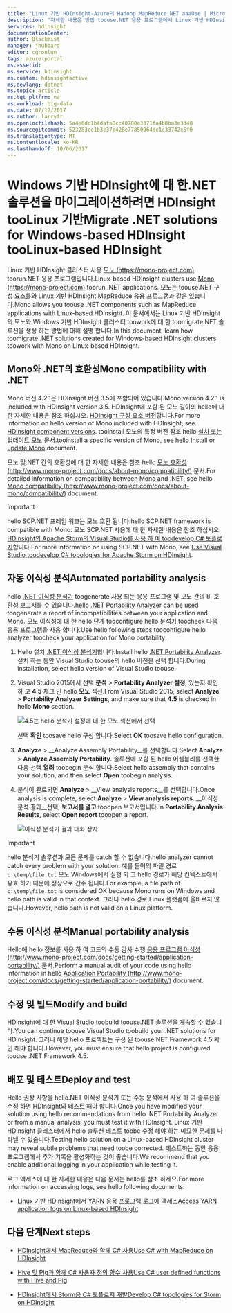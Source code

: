 ```yaml
---
title: "Linux 기반 HDInsight-Azure의 Hadoop MapReduce.NET aaaUse | Microsoft Docs"
description: "자세한 내용은 방법 toouse.NET 응용 프로그램에서 Linux 기반 HDInsight는 MapReduce 스트리밍에 대 한 합니다."
services: hdinsight
documentationCenter: 
author: Blackmist
manager: jhubbard
editor: cgronlun
tags: azure-portal
ms.assetid: 
ms.service: hdinsight
ms.custom: hdinsightactive
ms.devlang: dotnet
ms.topic: article
ms.tgt_pltfrm: na
ms.workload: big-data
ms.date: 07/12/2017
ms.author: larryfr
ms.openlocfilehash: 5a4e6dc1b4dafa8cc40780e3371fa4b8ba3e3d48
ms.sourcegitcommit: 523283cc1b3c37c428e77850964dc1c33742c5f0
ms.translationtype: MT
ms.contentlocale: ko-KR
ms.lasthandoff: 10/06/2017
---
```

# <a name="migrate-net-solutions-for-windows-based-hdinsight-toolinux-based-hdinsight"></a><span data-ttu-id="335c9-103">Windows 기반 HDInsight에 대 한.NET 솔루션을 마이그레이션하려면 HDInsight tooLinux 기반</span><span class="sxs-lookup"><span data-stu-id="335c9-103">Migrate .NET solutions for Windows-based HDInsight tooLinux-based HDInsight</span></span>

<span data-ttu-id="335c9-104">Linux 기반 HDInsight 클러스터 사용 [모노 (https://mono-project.com)](https://mono-project.com) toorun.NET 응용 프로그램입니다.</span><span class="sxs-lookup"><span data-stu-id="335c9-104">Linux-based HDInsight clusters use [Mono (https://mono-project.com)](https://mono-project.com) toorun .NET applications.</span></span> <span data-ttu-id="335c9-105">모노는 toouse.NET 구성 요소를와 Linux 기반 HDInsight MapReduce 응용 프로그램과 같은 있습니다.</span><span class="sxs-lookup"><span data-stu-id="335c9-105">Mono allows you toouse .NET components such as MapReduce applications with Linux-based HDInsight.</span></span> <span data-ttu-id="335c9-106">이 문서에서는 Linux 기반 HDInsight의 모노와 Windows 기반 HDInsight 클러스터 toowork에 대 한 toomigrate.NET 솔루션을 생성 하는 방법에 대해 설명 합니다.</span><span class="sxs-lookup"><span data-stu-id="335c9-106">In this document, learn how toomigrate .NET solutions created for Windows-based HDInsight clusters toowork with Mono on Linux-based HDInsight.</span></span>

## <a name="mono-compatibility-with-net"></a><span data-ttu-id="335c9-107">Mono와 .NET의 호환성</span><span class="sxs-lookup"><span data-stu-id="335c9-107">Mono compatibility with .NET</span></span>

<span data-ttu-id="335c9-108">Mono 버전 4.2.1은 HDInsight 버전 3.5에 포함되어 있습니다.</span><span class="sxs-lookup"><span data-stu-id="335c9-108">Mono version 4.2.1 is included with HDInsight version 3.5.</span></span> <span data-ttu-id="335c9-109">HDInsight에 포함 된 모노 길이의 hello에 대 한 자세한 내용은 참조 하십시오. [HDInsight 구성 요소 버전](hdinsight-component-versioning.md)합니다.</span><span class="sxs-lookup"><span data-stu-id="335c9-109">For more information on hello version of Mono included with HDInsight, see [HDInsight component versions](hdinsight-component-versioning.md).</span></span> <span data-ttu-id="335c9-110">tooinstall 모노의 특정 버전 참조 hello [설치 또는 업데이트 모노](hdinsight-hadoop-install-mono.md) 문서.</span><span class="sxs-lookup"><span data-stu-id="335c9-110">tooinstall a specific version of Mono, see hello [Install or update Mono](hdinsight-hadoop-install-mono.md) document.</span></span>

<span data-ttu-id="335c9-111">모노 및.NET 간의 호환성에 대 한 자세한 내용은 참조 hello [모노 호환성 (http://www.mono-project.com/docs/about-mono/compatibility/)](http://www.mono-project.com/docs/about-mono/compatibility/) 문서.</span><span class="sxs-lookup"><span data-stu-id="335c9-111">For detailed information on compatibility between Mono and .NET, see hello [Mono compatibility (http://www.mono-project.com/docs/about-mono/compatibility/)](http://www.mono-project.com/docs/about-mono/compatibility/) document.</span></span>

> [!IMPORTANT]
> <span data-ttu-id="335c9-112">hello SCP.NET 프레임 워크는 모노 호환 됩니다.</span><span class="sxs-lookup"><span data-stu-id="335c9-112">hello SCP.NET framework is compatible with Mono.</span></span> <span data-ttu-id="335c9-113">모노 SCP.NET 사용에 대 한 자세한 내용은 참조 하십시오. [HDInsight의 Apache Storm의 Visual Studio를 사용 하 여 toodevelop C# 토폴로지](hdinsight-storm-develop-csharp-visual-studio-topology.md)합니다.</span><span class="sxs-lookup"><span data-stu-id="335c9-113">For more information on using SCP.NET with Mono, see [Use Visual Studio toodevelop C# topologies for Apache Storm on HDInsight](hdinsight-storm-develop-csharp-visual-studio-topology.md).</span></span>

## <a name="automated-portability-analysis"></a><span data-ttu-id="335c9-114">자동 이식성 분석</span><span class="sxs-lookup"><span data-stu-id="335c9-114">Automated portability analysis</span></span>

<span data-ttu-id="335c9-115">hello [.NET 이식성 분석기](https://marketplace.visualstudio.com/items?itemName=ConnieYau.NETPortabilityAnalyzer) toogenerate 사용 되는 응용 프로그램 및 모노 간의 비 호환성 보고서를 수 있습니다.</span><span class="sxs-lookup"><span data-stu-id="335c9-115">hello [.NET Portability Analyzer](https://marketplace.visualstudio.com/items?itemName=ConnieYau.NETPortabilityAnalyzer) can be used toogenerate a report of incompatibilities between your application and Mono.</span></span> <span data-ttu-id="335c9-116">모노 이식성에 대 한 hello 단계 tooconfigure hello 분석기 toocheck 다음 응용 프로그램을 사용 합니다.</span><span class="sxs-lookup"><span data-stu-id="335c9-116">Use hello following steps tooconfigure hello analyzer toocheck your application for Mono portability:</span></span>

1. <span data-ttu-id="335c9-117">Hello 설치 [.NET 이식성 분석기](https://marketplace.visualstudio.com/items?itemName=ConnieYau.NETPortabilityAnalyzer)합니다.</span><span class="sxs-lookup"><span data-stu-id="335c9-117">Install hello [.NET Portability Analyzer](https://marketplace.visualstudio.com/items?itemName=ConnieYau.NETPortabilityAnalyzer).</span></span> <span data-ttu-id="335c9-118">설치 하는 동안 Visual Studio toouse의 hello 버전을 선택 합니다.</span><span class="sxs-lookup"><span data-stu-id="335c9-118">During installation, select hello version of Visual Studio toouse.</span></span>

2. <span data-ttu-id="335c9-119">Visual Studio 2015에서 선택 __분석__ > __Portability Analyzer 설정__, 있는지 확인 하 고 __4.5__ 체크 인 hello __모노__  섹션.</span><span class="sxs-lookup"><span data-stu-id="335c9-119">From Visual Studio 2015, select __Analyze__ > __Portability Analyzer Settings__, and make sure that __4.5__ is checked in hello __Mono__ section.</span></span>

    ![4.5는 hello 분석기 설정에 대 한 모노 섹션에서 선택](./media/hdinsight-hadoop-migrate-dotnet-to-linux/portability-analyzer-settings.png)

    <span data-ttu-id="335c9-121">선택 __확인__ toosave hello 구성 합니다.</span><span class="sxs-lookup"><span data-stu-id="335c9-121">Select __OK__ toosave hello configuration.</span></span>

3. <span data-ttu-id="335c9-122">__Analyze__ > __Analyze Assembly Portability__를 선택합니다.</span><span class="sxs-lookup"><span data-stu-id="335c9-122">Select __Analyze__ > __Analyze Assembly Portability__.</span></span> <span data-ttu-id="335c9-123">솔루션에 포함 된 hello 어셈블리를 선택한 다음 선택 __열려__ toobegin 분석 합니다.</span><span class="sxs-lookup"><span data-stu-id="335c9-123">Select hello assembly that contains your solution, and then select __Open__ toobegin analysis.</span></span>

4. <span data-ttu-id="335c9-124">분석이 완료되면 __Analyze__ > __View analysis reports__를 선택합니다.</span><span class="sxs-lookup"><span data-stu-id="335c9-124">Once analysis is complete, select __Analyze__ > __View analysis reports__.</span></span> <span data-ttu-id="335c9-125">__이식성 분석 결과__선택, __보고서를 열고__ tooopen 보고서입니다.</span><span class="sxs-lookup"><span data-stu-id="335c9-125">In __Portability Analysis Results__, select __Open report__ tooopen a report.</span></span>

    ![이식성 분석기 결과 대화 상자](./media/hdinsight-hadoop-migrate-dotnet-to-linux/portability-analyzer-results.png)

> [!IMPORTANT]
> <span data-ttu-id="335c9-127">hello 분석기 솔루션과 모든 문제를 catch 할 수 없습니다.</span><span class="sxs-lookup"><span data-stu-id="335c9-127">hello analyzer cannot catch every problem with your solution.</span></span> <span data-ttu-id="335c9-128">예를 들어의 파일 경로 `c:\temp\file.txt` 모노 Windows에서 실행 되 고 hello 경로가 해당 컨텍스트에서 유효 하기 때문에 정상으로 간주 됩니다.</span><span class="sxs-lookup"><span data-stu-id="335c9-128">For example, a file path of `c:\temp\file.txt` is considered OK because Mono runs on Windows and hello path is valid in that context.</span></span> <span data-ttu-id="335c9-129">그러나 hello 경로 Linux 플랫폼에 올바르지 않습니다.</span><span class="sxs-lookup"><span data-stu-id="335c9-129">However, hello path is not valid on a Linux platform.</span></span>

## <a name="manual-portability-analysis"></a><span data-ttu-id="335c9-130">수동 이식성 분석</span><span class="sxs-lookup"><span data-stu-id="335c9-130">Manual portability analysis</span></span>

<span data-ttu-id="335c9-131">Hello에 hello 정보를 사용 하 여 코드의 수동 감사 수행 [응용 프로그램 이식성 (http://www.mono-project.com/docs/getting-started/application-portability/)](http://www.mono-project.com/docs/getting-started/application-portability/) 문서.</span><span class="sxs-lookup"><span data-stu-id="335c9-131">Perform a manual audit of your code using hello information in hello [Application Portability (http://www.mono-project.com/docs/getting-started/application-portability/)](http://www.mono-project.com/docs/getting-started/application-portability/) document.</span></span>

## <a name="modify-and-build"></a><span data-ttu-id="335c9-132">수정 및 빌드</span><span class="sxs-lookup"><span data-stu-id="335c9-132">Modify and build</span></span>

<span data-ttu-id="335c9-133">HDInsight에 대 한 Visual Studio toobuild toouse.NET 솔루션을 계속할 수 있습니다.</span><span class="sxs-lookup"><span data-stu-id="335c9-133">You can continue toouse Visual Studio toobuild your .NET solutions for HDInsight.</span></span> <span data-ttu-id="335c9-134">그러나 해당 hello 프로젝트는 구성 된 toouse.NET Framework 4.5 확인 해야 합니다.</span><span class="sxs-lookup"><span data-stu-id="335c9-134">However, you must ensure that hello project is configured toouse .NET Framework 4.5.</span></span>

## <a name="deploy-and-test"></a><span data-ttu-id="335c9-135">배포 및 테스트</span><span class="sxs-lookup"><span data-stu-id="335c9-135">Deploy and test</span></span>

<span data-ttu-id="335c9-136">Hello 권장 사항을 hello.NET 이식성 분석기 또는 수동 분석에서 사용 하 여 솔루션을 수정 하면 HDInsight와 테스트 해야 합니다.</span><span class="sxs-lookup"><span data-stu-id="335c9-136">Once you have modified your solution using hello recommendations from hello .NET Portability Analyzer or from a manual analysis, you must test it with HDInsight.</span></span> <span data-ttu-id="335c9-137">Linux 기반 HDInsight 클러스터에서 hello 솔루션 테스트 toobe 수정 해야 하는 미묘한 문제를 나타낼 수 있습니다.</span><span class="sxs-lookup"><span data-stu-id="335c9-137">Testing hello solution on a Linux-based HDInsight cluster may reveal subtle problems that need toobe corrected.</span></span> <span data-ttu-id="335c9-138">테스트하는 동안 응용 프로그램에서 추가 기록을 활성화하는 것이 좋습니다.</span><span class="sxs-lookup"><span data-stu-id="335c9-138">We recommend that you enable additional logging in your application while testing it.</span></span>

<span data-ttu-id="335c9-139">로그 액세스에 대 한 자세한 내용은 다음 문서는 hello를 참조 하세요.</span><span class="sxs-lookup"><span data-stu-id="335c9-139">For more information on accessing logs, see hello following documents:</span></span>

* [<span data-ttu-id="335c9-140">Linux 기반 HDInsight에서 YARN 응용 프로그램 로그에 액세스</span><span class="sxs-lookup"><span data-stu-id="335c9-140">Access YARN application logs on Linux-based HDInsight</span></span>](hdinsight-hadoop-access-yarn-app-logs-linux.md)

## <a name="next-steps"></a><span data-ttu-id="335c9-141">다음 단계</span><span class="sxs-lookup"><span data-stu-id="335c9-141">Next steps</span></span>

* [<span data-ttu-id="335c9-142">HDInsight에서 MapReduce와 함께 C# 사용</span><span class="sxs-lookup"><span data-stu-id="335c9-142">Use C# with MapReduce on HDInsight</span></span>](hdinsight-hadoop-dotnet-csharp-mapreduce-streaming.md)

* [<span data-ttu-id="335c9-143">Hive 및 Pig과 함께 C# 사용자 정의 함수 사용</span><span class="sxs-lookup"><span data-stu-id="335c9-143">Use C# user defined functions with Hive and Pig</span></span>](hdinsight-hadoop-hive-pig-udf-dotnet-csharp.md)

* [<span data-ttu-id="335c9-144">HDInsight에서 Storm용 C# 토폴로지 개발</span><span class="sxs-lookup"><span data-stu-id="335c9-144">Develop C# topologies for Storm on HDInsight</span></span>](hdinsight-storm-develop-csharp-visual-studio-topology.md)